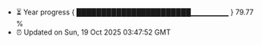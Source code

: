 - ⏳ Year progress { ███████████████████████▁▁▁▁▁▁▁ } 79.77 %
- ⏰ Updated on Sun, 19 Oct 2025 03:47:52 GMT

